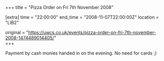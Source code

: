 +++
title = "Pizza Order on Fri 7th November 2008"

[extra]
time = "22:00:00"
end_time = "2008-11-07T22:00:00Z"
location = "LIB2"

original = "https://uwcs.co.uk/events/pizza-order-on-fri-7th-november-2008-1474489014405/"    
+++

Payment by cash monies handed in on the evening. No need for cards ;)

